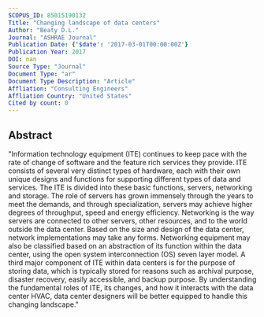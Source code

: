 ```yaml
---
SCOPUS_ID: 85015190132
Title: "Changing landscape of data centers"
Author: "Beaty D.L."
Journal: "ASHRAE Journal"
Publication Date: {'$date': '2017-03-01T00:00:00Z'}
Publication Year: 2017
DOI: nan
Source Type: "Journal"
Document Type: "ar"
Document Type Description: "Article"
Affliation: "Consulting Engineers"
Affliation Country: "United States"
Cited by count: 0
---
```


## Abstract
"Information technology equipment (ITE) continues to keep pace with the rate of change of software and the feature rich services they provide. ITE consists of several very distinct types of hardware, each with their own unique designs and functions for supporting different types of data and services. The ITE is divided into these basic functions, servers, networking and storage. The role of servers has grown immensely through the years to meet the demands, and through specialization, servers may achieve higher degrees of throughput, speed and energy efficiency. Networking is the way servers are connected to other servers, other resources, and to the world outside the data center. Based on the size and design of the data center, network implementations may take any forms. Networking equipment may also be classified based on an abstraction of its function within the data center, using the open system interconnection (OS) seven layer model. A third major component of ITE within data centers is for the purpose of storing data, which is typically stored for reasons such as archival purpose, disaster recovery, easily accessible, and backup purpose. By understanding the fundamental roles of ITE, its changes, and how it interacts with the data center HVAC, data center designers will be better equipped to handle this changing landscape."
